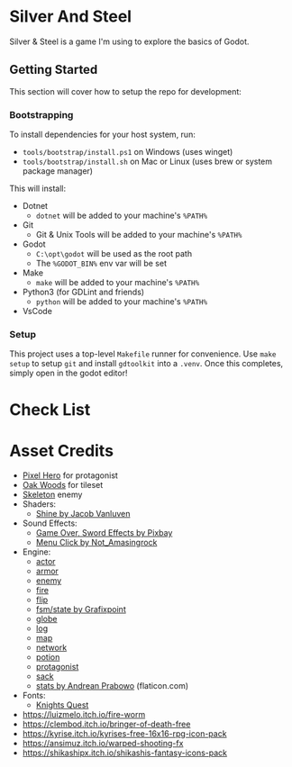 # Silver And Steel

Silver & Steel is a game I'm using to explore the basics of Godot.

## Getting Started

This section will cover how to setup the repo for development:

### Bootstrapping

To install dependencies for your host system, run:
- `tools/bootstrap/install.ps1` on Windows (uses winget)
- `tools/bootstrap/install.sh` on Mac or Linux (uses brew or system package manager)

This will install:

- Dotnet
  - `dotnet` will be added to your machine's `%PATH%`
- Git
  - Git & Unix Tools will be added to your machine's `%PATH%`
- Godot
  - `C:\opt\godot` will be used as the root path
  - The `%GODOT_BIN%` env var will be set
- Make
  - `make` will be added to your machine's `%PATH%`
- Python3 (for GDLint and friends)
  - `python` will be added to your machine's `%PATH%`
- VsCode

### Setup

This project uses a top-level `Makefile` runner for convenience. Use
`make setup` to setup `git` and install `gdtoolkit` into a `.venv`. Once this
completes, simply open in the godot editor!

# Check List

# Asset Credits

- [Pixel Hero](https://rvros.itch.io/animated-pixel-hero) for protagonist
- [Oak Woods](https://brullov.itch.io/oak-woods) for tileset
- [Skeleton](https://astrobob.itch.io/animated-pixel-art-skeleton) enemy
- Shaders:
  - [Shine by Jacob Vanluven](https://godotshaders.com/author/kingtoot/)
- Sound Effects:
  - [Game Over, Sword Effects by Pixbay](https://pixabay.com/sound-effects/game-over-arcade-6435/)
  - [Menu Click by Not_Amasingrock](https://pixabay.com/sound-effects/video-game-menu-click-sounds-148373/)
- Engine:
    - [actor](https://freeicons.io/video-production-4/actor-talent-performer-celebrity-man-icon-705372#)
    - [armor](https://freeicons.io/icon/rpg-and-fantasy/armor-fantasy-item-knight-medieval-rpg-icon-455155#)
    - [enemy](https://freeicons.io/icon/rpg-and-fantasy/creature-fantasy-monster-ogre-orc-troll-icon-455175#)
    - [fire](https://freeicons.io/icon/rpg-and-fantasy/destruction-destructive-magic-fantasy-fire-rpg-sorcerer-icon-455165#)
    - [flip](https://freeicons.io/photo-editor-7/edit-flip-image-mirror-icon-93598#)
    - [fsm/state by Grafixpoint](https://www.flaticon.com/free-icons/chrono)
    - [globe](https://freeicons.io/office-and-workstation-icons-5/globe-icon-18889#)
    - [log](https://freeicons.io/rpg-and-fantasy/fantasy-game-magic-magician-parchment-spell-scroll-icon-455178)
    - [map](https://freeicons.io/icon/rpg-and-fantasy/adventure-adventure-map-fantasy-map-quest-icon-455176#)
    - [network](https://freeicons.io/team-management-icon-set-17/natwoarkingbusiness-communication-global-networking-world-icon-icon-790132)
    - [potion](https://freeicons.io/icon/rpg-and-fantasy/bottle-chemistry-elixir-fantasy-game-liquid-icon-455170#)
    - [protagonist](https://freeicons.io/icon/rpg-and-fantasy/armor-fantasy-helmet-knight-medieval-paladin-icon-455169#)
    - [sack](https://freeicons.io/icon/rpg-and-fantasy/bag-coin-game-gold-item-bag-pouch-icon-455166#)
    - [stats by Andrean Prabowo](https://www.flaticon.com/free-icons/bar-chart) (flaticon.com)
- Fonts:
    - [Knights Quest](https://www.1001freefonts.com/knights-quest.font)
- https://luizmelo.itch.io/fire-worm
- https://clembod.itch.io/bringer-of-death-free
- https://kyrise.itch.io/kyrises-free-16x16-rpg-icon-pack
- https://ansimuz.itch.io/warped-shooting-fx
- https://shikashipx.itch.io/shikashis-fantasy-icons-pack

